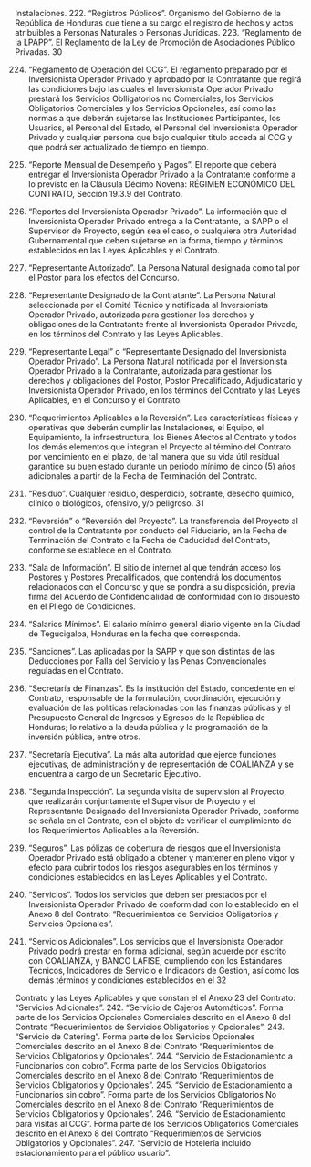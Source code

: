 Instalaciones.
222. “Registros Públicos”. Organismo del Gobierno de la República de Honduras que
tiene a su cargo el registro de hechos y actos atribuibles a Personas Naturales o
Personas Jurídicas.
223. “Reglamento de la LPAPP”. El Reglamento de la Ley de Promoción de
Asociaciones Público Privadas.
30

224. “Reglamento de Operación del CCG”. El reglamento preparado por el
Inversionista Operador Privado y aprobado por la Contratante que regirá las
condiciones bajo las cuales el Inversionista Operador Privado prestará los Servicios
Oblligatorios no Comerciales, los Servicios Obligatorios Comerciales y los Servicios
Opcionales, así como las normas a que deberán sujetarse las Instituciones
Participantes, los Usuarios, el Personal del Estado, el Personal del Inversionista
Operador Privado y cualquier persona que bajo cualquier titulo acceda al CCG y que
podrá ser actualizado de tiempo en tiempo.
225. “Reporte Mensual de Desempeño y Pagos”. El reporte que deberá entregar el
Inversionista Operador Privado a la Contratante conforme a lo previsto en la Cláusula
Décimo Novena: RÉGIMEN ECONÓMICO DEL CONTRATO, Sección 19.3.9 del
Contrato.
226. “Reportes del Inversionista Operador Privado”. La información que el
Inversionista Operador Privado entrega a la Contratante, la SAPP o el Supervisor de
Proyecto, según sea el caso, o cualquiera otra Autoridad Gubernamental que deben
sujetarse en la forma, tiempo y términos establecidos en las Leyes Aplicables y el
Contrato.
227. “Representante Autorizado”. La Persona Natural designada como tal por el Postor
para los efectos del Concurso.
228. “Representante Designado de la Contratante”. La Persona Natural seleccionada
por el Comité Técnico y notificada al Inversionista Operador Privado, autorizada para
gestionar los derechos y obligaciones de la Contratante frente al Inversionista Operador
Privado, en los términos del Contrato y las Leyes Aplicables.
229. “Representante Legal” o “Representante Designado del Inversionista
Operador Privado”. La Persona Natural notificada por el Inversionista Operador
Privado a la Contratante, autorizada para gestionar los derechos y obligaciones del
Postor, Postor Precalificado, Adjudicatario y Inversionista Operador Privado, en los
términos del Contrato y las Leyes Aplicables, en el Concurso y el Contrato.
230. “Requerimientos Aplicables a la Reversión”. Las características físicas y
operativas que deberán cumplir las Instalaciones, el Equipo, el Equipamiento, la
infraestructura, los Bienes Afectos al Contrato y todos los demás elementos que
integran el Proyecto al término del Contrato por vencimiento en el plazo, de tal manera
que su vida útil residual garantice su buen estado durante un periodo mínimo de cinco
(5) años adicionales a partir de la Fecha de Terminación del Contrato.
231. “Residuo”. Cualquier residuo, desperdicio, sobrante, desecho químico, clínico o
biológicos, ofensivo, y/o peligroso.
31

232. “Reversión” o “Reversión del Proyecto”. La transferencia del Proyecto al control
de la Contratante por conducto del Fiduciario, en la Fecha de Terminación del Contrato
o la Fecha de Caducidad del Contrato, conforme se establece en el Contrato.
233. “Sala de Información”. El sitio de internet al que tendrán acceso los Postores y
Postores Precalificados, que contendrá los documentos relacionados con el Concurso y
que se pondrá a su disposición, previa firma del Acuerdo de Confidencialidad de
conformidad con lo dispuesto en el Pliego de Condiciones.
234. “Salarios Mínimos”. El salario mínimo general diario vigente en la Ciudad de
Tegucigalpa, Honduras en la fecha que corresponda.
235. “Sanciones”. Las aplicadas por la SAPP y que son distintas de las Deducciones
por Falla del Servicio y las Penas Convencionales reguladas en el Contrato.
236. “Secretaría de Finanzas”. Es la institución del Estado, concedente en el Contrato,
responsable de la formulación, coordinación, ejecución y evaluación de las políticas
relacionadas con las finanzas públicas y el Presupuesto General de Ingresos y Egresos
de la República de Honduras; lo relativo a la deuda pública y la programación de la
inversión pública, entre otros.
237. “Secretaría Ejecutiva”. La más alta autoridad que ejerce funciones ejecutivas, de
administración y de representación de COALIANZA y se encuentra a cargo de un
Secretario Ejecutivo.
238. “Segunda Inspección”. La segunda visita de supervisión al Proyecto, que
realizarán conjuntamente el Supervisor de Proyecto y el Representante Designado del
Inversionista Operador Privado, conforme se señala en el Contrato, con el objeto de
verificar el cumplimiento de los Requerimientos Aplicables a la Reversión.
239. “Seguros”. Las pólizas de cobertura de riesgos que el Inversionista Operador
Privado está obligado a obtener y mantener en pleno vigor y efecto para cubrir todos los
riesgos asegurables en los términos y condiciones establecidos en las Leyes Aplicables
y el Contrato.
240. “Servicios”. Todos los servicios que deben ser prestados por el Inversionista
Operador Privado de conformidad con lo establecido en el Anexo 8 del Contrato:
“Requerimientos de Servicios Obligatorios y Servicios Opcionales”.
241. “Servicios Adicionales”. Los servicios que el Inversionista Operador Privado
podrá prestar en forma adicional, según acuerde por escrito con COALIANZA, y
BANCO LAFISE, cumpliendo con los Estándares Técnicos, Indicadores de Servicio e
Indicadors de Gestion, así como los demás términos y condiciones establecidos en el
32

Contrato y las Leyes Aplicables y que constan el el Anexo 23 del Contrato: “Servicios
Adicionales”.
242. “Servicio de Cajeros Automáticos”. Forma parte de los Servicios Opcionales
Comerciales descrito en el Anexo 8 del Contrato “Requerimientos de Servicios
Obligatorios y Opcionales”.
243. “Servicio de Catering”. Forma parte de los Servicios Opcionales Comerciales
descrito en el Anexo 8 del Contrato “Requerimientos de Servicios Obligatorios y
Opcionales”.
244. “Servicio de Estacionamiento a Funcionarios con cobro”. Forma parte de los
Servicios Obligatorios Comerciales descrito en el Anexo 8 del Contrato
“Requerimientos de Servicios Obligatorios y Opcionales”.
245. “Servicio de Estacionamiento a Funcionarios sin cobro”. Forma parte de los
Servicios Obligatorios No Comerciales descrito en el Anexo 8 del Contrato
“Requerimientos de Servicios Obligatorios y Opcionales”.
246. “Servicio de Estacionamiento para visitas al CCG”. Forma parte de los Servicios
Obligatorios Comerciales descrito en el Anexo 8 del Contrato “Requerimientos de
Servicios Obligatorios y Opcionales”.
247. “Servicio de Hotelería incluido estacionamiento para el público usuario”.
